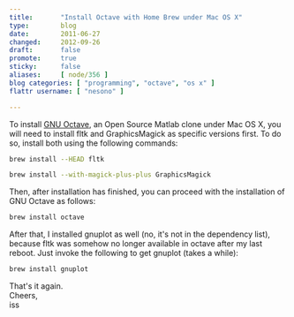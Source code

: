 ```yaml
---
title:       "Install Octave with Home Brew under Mac OS X"
type:        blog
date:        2011-06-27
changed:     2012-09-26
draft:       false
promote:     true
sticky:      false
aliases:     [ node/356 ]
blog categories: [ "programming", "octave", "os x" ]
flattr username: [ "nesono" ]

---
```


<!--more-->
To install <a href="http://www.gnu.org/software/octave/" target="_blank">GNU Octave</a>, an Open Source Matlab clone under Mac OS X, you will need to install fltk and GraphicsMagick as specific versions first. To do so, install both using the following commands:
<!--break-->

```bash
brew install --HEAD fltk
```
```bash
brew install --with-magick-plus-plus GraphicsMagick
```

Then, after installation has finished, you can proceed with the installation of GNU Octave as follows:

```bash
brew install octave
```

After that, I installed gnuplot as well (no, it's not in the dependency list), because fltk was somehow no longer available in octave after my last reboot. Just invoke the following to get gnuplot (takes a while):

```bash
brew install gnuplot
```

That's it again.  
Cheers,  
iss
